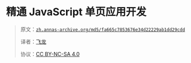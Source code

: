 # 精通 JavaScript 单页应用开发

> 原文：[`zh.annas-archive.org/md5/fa665c7853676e34d22229ab1dd29cdd`](https://zh.annas-archive.org/md5/fa665c7853676e34d22229ab1dd29cdd)
> 
> 译者：[飞龙](https://github.com/wizardforcel)
> 
> 协议：[CC BY-NC-SA 4.0](http://creativecommons.org/licenses/by-nc-sa/4.0/)